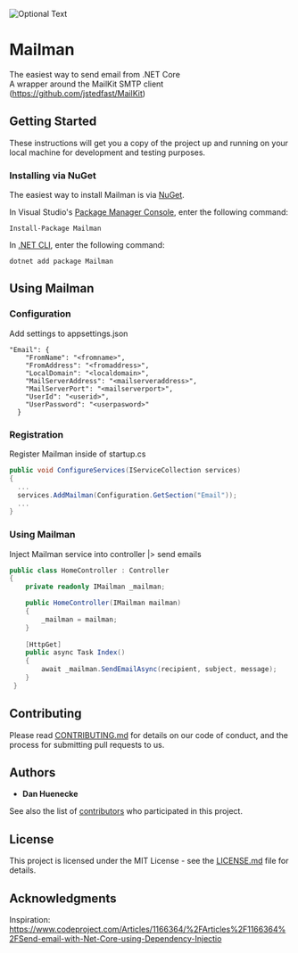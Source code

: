 ![Optional Text](../master//Mailman/Assets/mailman_logo.png)
# Mailman
The easiest way to send email from .NET Core<br/> 
A wrapper around the MailKit SMTP client (https://github.com/jstedfast/MailKit)

## Getting Started
These instructions will get you a copy of the project up and running on your local machine for development and testing purposes.

### Installing via NuGet

The easiest way to install Mailman is via [NuGet](https://www.nuget.org/packages/Mailman/).

In Visual Studio's [Package Manager Console](http://docs.nuget.org/docs/start-here/using-the-package-manager-console),
enter the following command:

    Install-Package Mailman

In [.NET CLI](https://docs.microsoft.com/en-us/dotnet/core/tools/?tabs=netcore2x),
enter the following command:

    dotnet add package Mailman

## Using Mailman

### Configuration

Add settings to appsettings.json
```
"Email": {
    "FromName": "<fromname>",
    "FromAddress": "<fromaddress>",
    "LocalDomain": "<localdomain>",
    "MailServerAddress": "<mailserveraddress>",
    "MailServerPort": "<mailserverport>",
    "UserId": "<userid>",
    "UserPassword": "<userpasword>"
  }
```

### Registration

Register Mailman inside of startup.cs

```csharp
public void ConfigureServices(IServiceCollection services)
{
  ...
  services.AddMailman(Configuration.GetSection("Email"));
  ...
}
```

### Using Mailman

Inject Mailman service into controller |> send emails

```csharp
public class HomeController : Controller
{
    private readonly IMailman _mailman;

    public HomeController(IMailman mailman)
    {
        _mailman = mailman;
    }
    
    [HttpGet]
    public async Task Index()
    {
        await _mailman.SendEmailAsync(recipient, subject, message);
    }
 }
```

## Contributing

Please read [CONTRIBUTING.md](https://gist.github.com/PurpleBooth/b24679402957c63ec426) for details on our code of conduct, and the process for submitting pull requests to us.

## Authors

* **Dan Huenecke**

See also the list of [contributors](https://github.com/your/project/contributors) who participated in this project.

## License

This project is licensed under the MIT License - see the [LICENSE.md](LICENSE.md) file for details.

## Acknowledgments

Inspiration: https://www.codeproject.com/Articles/1166364/%2FArticles%2F1166364%2FSend-email-with-Net-Core-using-Dependency-Injectio
